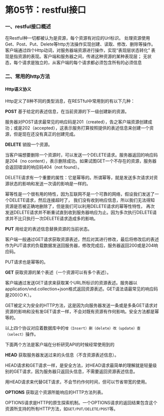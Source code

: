 # 第05节：restful接口

### 一、restful接口概述
在Restful种一切都被认为是资源，每个资源有对应的Url标识。
处理资源使用Get、Post、Put、Delete等http方法操作实现创建、读取、修改、删除等操作。
客户端通过四个Http动词，对服务器端资源进行操作，实现“表现层状态转化”
表现是指资源的表现。客户端和服务器之间，传递这种资源的某种表现层；
无状态，每个请求是独立的，从客户端的每个请求都必须包含所有的必须信息
### 二、常用的http方法
<!-- 
**restful接口常用的两种方式是get和post.下面简单介绍一下这两种方式的使用.** -->


#### Http语义协义
Http定义了8种不同的类型消息，在RESTful中常用到的有以下几种：

**POST**
基于给定的表述信息，在当前资源的下一级创建新的资源。

服务器对POST请求最常见的响应码是201（created），告之客户端资源创建成功；或是202（accepted），这表示服务打算按照提供的表述信息来创建一个资源，但是现在还没有真正的创建完成。

**DELETE**
销毁一个资源。

当客户端想要删除一个资源时，可以发送一个DELETE请求。服务器返回的响应码是204（no content），表示删除成功。如果试图GET一个不存在的资源，服务器会返回错误的响应码404（not found）。

DELETE请求有一个重要的属性：它是幂等的。所谓幂等，就是发送多次请求对资源状态的影响和发送一次请的影响是一样的。

幂等性是一个很有用的特性，因为互联网不是一个可靠的网络，假设我们发送了一个DELETE请求，然后连接超时了，
我们没有收到响应信息，所以我们无法得知资源是否被正确地删除了，但是我们可以利用DELETE请求的幂等性特性，
再次发送DELETE请求并不断重试直到收到服务器响应为止。因为多次执行DELETE请求并不比只执行一次DELETE请求造成多的影响。

**PUT**
用给定的表述信息替换资源的当前状态。

客户端一般通过GET请求获取资源表述，然后对其进行修改，最后将修改后的表述作为PUT请求的负载数据发送回服务器，修改完成后，服务器返回200或是204响应码。

PUT请求也是幂等的。

**GET**
获取资源的某个表述（一个资源可以有多个表述）。

客户端通过发送GET请求来获取某个URL所标识的资源表述。服务器以application/vnd.collection+json格式返回资源表述。GET请法语最常见的响应码是200(ＯＫ）。

GET被定义为安全的HTTP方法，这是因为向服务器发送一条或是多条GET请求对资源的影响和没有发GET请求一样，不会对既有资源有作何影响。安全方法都是幂等的。

 

以上四个协议对应着数据库中的``增（Insert）删（delete）改（update）查（select）``操作。

下面两个方法是客户端在分析研究API的时候经常使用到的

**HEAD**
获取服务器发送过来的头信息（不含资源表述信息）。

HEAD请求和GET请求一样，是安全方法，对HEAD请求最简单的理解就是轻量级别的GET请求，因为服务器只返回头信息，不需要返回资源表述信息。

用HEAD请求来代替GET请求，不会节约作何时间，但可以节省带宽的使用。

**OPTIONS**
获取这个资源所能响应的HTTP方法列表。

OPTIONS请求是HTTP的原生探索机制。一个OPTIONS请求的返回结果包含这个资源所支持的所有HTTP方法，如``GET/PUT/DELETE/POST``等。

